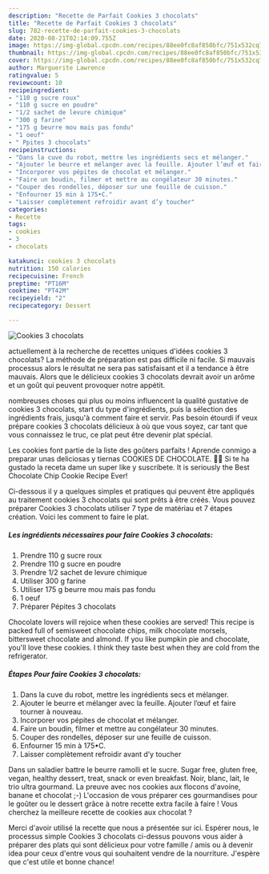 ```yaml
---
description: "Recette de Parfait Cookies 3 chocolats"
title: "Recette de Parfait Cookies 3 chocolats"
slug: 782-recette-de-parfait-cookies-3-chocolats
date: 2020-08-21T02:14:09.755Z
image: https://img-global.cpcdn.com/recipes/88ee0fc8af850bfc/751x532cq70/cookies-3-chocolats-photo-principale-de-la-recette.jpg
thumbnail: https://img-global.cpcdn.com/recipes/88ee0fc8af850bfc/751x532cq70/cookies-3-chocolats-photo-principale-de-la-recette.jpg
cover: https://img-global.cpcdn.com/recipes/88ee0fc8af850bfc/751x532cq70/cookies-3-chocolats-photo-principale-de-la-recette.jpg
author: Marguerite Lawrence
ratingvalue: 5
reviewcount: 10
recipeingredient:
- "110 g sucre roux"
- "110 g sucre en poudre"
- "1/2 sachet de levure chimique"
- "300 g farine"
- "175 g beurre mou mais pas fondu"
- "1 oeuf"
- " Ppites 3 chocolats"
recipeinstructions:
- "Dans la cuve du robot, mettre les ingrédients secs et mélanger."
- "Ajouter le beurre et mélanger avec la feuille. Ajouter l’œuf et faire tourner à nouveau."
- "Incorporer vos pépites de chocolat et mélanger."
- "Faire un boudin, filmer et mettre au congélateur 30 minutes."
- "Couper des rondelles, déposer sur une feuille de cuisson."
- "Enfourner 15 min à 175•C."
- "Laisser complètement refroidir avant d’y toucher"
categories:
- Recette
tags:
- cookies
- 3
- chocolats

katakunci: cookies 3 chocolats 
nutrition: 150 calories
recipecuisine: French
preptime: "PT16M"
cooktime: "PT42M"
recipeyield: "2"
recipecategory: Dessert

---
```



![Cookies 3 chocolats](https://img-global.cpcdn.com/recipes/88ee0fc8af850bfc/751x532cq70/cookies-3-chocolats-photo-principale-de-la-recette.jpg)

actuellement à la recherche de recettes uniques d'idées cookies 3 chocolats? La méthode de préparation est pas difficile ni facile. Si mauvais processus alors le résultat ne sera pas satisfaisant et il a tendance à être mauvais. Alors que le délicieux cookies 3 chocolats devrait avoir un arôme et un goût qui peuvent provoquer notre appétit.

nombreuses choses qui plus ou moins influencent la qualité gustative de cookies 3 chocolats, start du type d'ingrédients, puis la sélection des ingrédients frais, jusqu'à comment faire et servir. Pas besoin étourdi if veux prépare cookies 3 chocolats délicieux à où que vous soyez, car tant que vous connaissez le truc, ce plat peut être devenir plat spécial.

Les cookies font partie de la liste des goûters parfaits ! Aprende conmigo a preparar unas deliciosas y tiernas COOKIES DE CHOCOLATE. 👍🏻 Si te ha gustado la receta dame un super like y suscríbete. It is seriously the Best Chocolate Chip Cookie Recipe Ever!


Ci-dessous il y a quelques simples et pratiques qui peuvent être appliqués au traitement cookies 3 chocolats qui sont prêts à être créés. Vous pouvez préparer Cookies 3 chocolats utiliser 7 type de matériau et 7 étapes création. Voici les comment to faire le plat.

<!--inarticleads1-->

##### Les ingrédients nécessaires pour faire Cookies 3 chocolats:

1. Prendre 110 g sucre roux
1. Prendre 110 g sucre en poudre
1. Prendre 1/2 sachet de levure chimique
1. Utiliser 300 g farine
1. Utiliser 175 g beurre mou mais pas fondu
1.  1 oeuf
1. Préparer  Pépites 3 chocolats


Chocolate lovers will rejoice when these cookies are served! This recipe is packed full of semisweet chocolate chips, milk chocolate morsels, bittersweet chocolate and almond. If you like pumpkin pie and chocolate, you&#39;ll love these cookies. I think they taste best when they are cold from the refrigerator. 

<!--inarticleads2-->

##### Étapes Pour faire Cookies 3 chocolats:

1. Dans la cuve du robot, mettre les ingrédients secs et mélanger.
1. Ajouter le beurre et mélanger avec la feuille. Ajouter l’œuf et faire tourner à nouveau.
1. Incorporer vos pépites de chocolat et mélanger.
1. Faire un boudin, filmer et mettre au congélateur 30 minutes.
1. Couper des rondelles, déposer sur une feuille de cuisson.
1. Enfourner 15 min à 175•C.
1. Laisser complètement refroidir avant d’y toucher


Dans un saladier battre le beurre ramolli et le sucre. Sugar free, gluten free, vegan, healthy dessert, treat, snack or even breakfast. Noir, blanc, lait, le trio ultra gourmand. La preuve avec nos cookies aux flocons d&#39;avoine, banane et chocolat ;-) L&#39;occasion de vous préparer ces gourmandises pour le goûter ou le dessert grâce à notre recette extra facile à faire ! Vous cherchez la meilleure recette de cookies aux chocolat ? 


Merci d'avoir utilisé la recette que nous a présentée sur ici. Espérer nous, le processus simple Cookies 3 chocolats ci-dessus pouvons vous aider à préparer des plats qui sont délicieux pour votre famille / amis ou à devenir idea pour ceux d'entre vous qui souhaitent vendre de la nourriture. J'espère que c'est utile et bonne chance!
